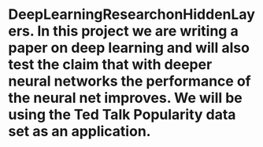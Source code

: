 # DeepLearningResearchonHiddenLayers. In this project we are writing a paper on deep learning and will also test the claim that with deeper neural networks the performance of the neural net improves. We will be using the Ted Talk Popularity data set as an application.
